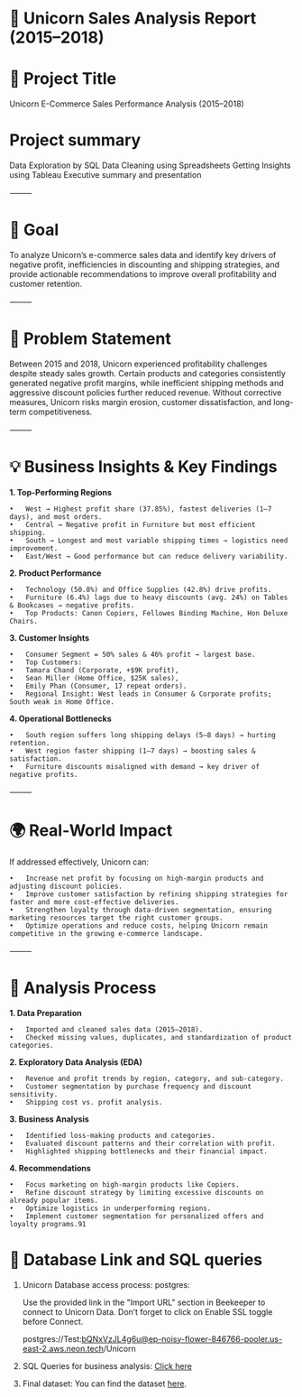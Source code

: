 # 🦄 Unicorn Sales Analysis Report (2015–2018)

# 📌 Project Title

Unicorn E-Commerce Sales Performance Analysis (2015–2018)

# Project summary
Data Exploration by SQL
Data Cleaning using Spreadsheets
Getting Insights using Tableau
Executive summary and presentation

⸻

# 🎯 Goal

To analyze Unicorn’s e-commerce sales data and identify key drivers of negative profit, inefficiencies in discounting and shipping strategies, and provide actionable recommendations to improve overall profitability and customer retention.

⸻

# 🚨 Problem Statement

Between 2015 and 2018, Unicorn experienced profitability challenges despite steady sales growth. Certain products and categories consistently generated negative profit margins, while inefficient shipping methods and aggressive discount policies further reduced revenue. Without corrective measures, Unicorn risks margin erosion, customer dissatisfaction, and long-term competitiveness.

⸻

# 💡 Business Insights & Key Findings

**1. Top-Performing Regions**

	•	West → Highest profit share (37.85%), fastest deliveries (1–7 days), and most orders.
	•	Central → Negative profit in Furniture but most efficient shipping.
	•	South → Longest and most variable shipping times → logistics need improvement.
	•	East/West → Good performance but can reduce delivery variability.

**2. Product Performance**

	•	Technology (50.8%) and Office Supplies (42.8%) drive profits.
	•	Furniture (6.4%) lags due to heavy discounts (avg. 24%) on Tables & Bookcases → negative profits.
	•	Top Products: Canon Copiers, Fellowes Binding Machine, Hon Deluxe Chairs.

**3. Customer Insights**

	•	Consumer Segment = 50% sales & 46% profit → largest base.
	•	Top Customers:
	•	Tamara Chand (Corporate, +$9K profit),
	•	Sean Miller (Home Office, $25K sales),
	•	Emily Phan (Consumer, 17 repeat orders).
	•	Regional Insight: West leads in Consumer & Corporate profits; South weak in Home Office.

**4. Operational Bottlenecks**

	•	South region suffers long shipping delays (5–8 days) → hurting retention.
	•	West region faster shipping (1–7 days) → boosting sales & satisfaction.
	•	Furniture discounts misaligned with demand → key driver of negative profits.

⸻

# 🌍 Real-World Impact

If addressed effectively, Unicorn can:

	•	Increase net profit by focusing on high-margin products and adjusting discount policies.
	•	Improve customer satisfaction by refining shipping strategies for faster and more cost-effective deliveries.
	•	Strengthen loyalty through data-driven segmentation, ensuring marketing resources target the right customer groups.
	•	Optimize operations and reduce costs, helping Unicorn remain competitive in the growing e-commerce landscape.

⸻

# 🔎 Analysis Process


**1.  Data Preparation**

	•	Imported and cleaned sales data (2015–2018).
	•	Checked missing values, duplicates, and standardization of product categories.
 
**2.	Exploratory Data Analysis (EDA)**

	•	Revenue and profit trends by region, category, and sub-category.
	•	Customer segmentation by purchase frequency and discount sensitivity.
	•	Shipping cost vs. profit analysis.
 
**3.	Business Analysis**

	•	Identified loss-making products and categories.
	•	Evaluated discount patterns and their correlation with profit.
	•	Highlighted shipping bottlenecks and their financial impact.
 
**4.	Recommendations**

	•	Focus marketing on high-margin products like Copiers.
	•	Refine discount strategy by limiting excessive discounts on already popular items.
	•	Optimize logistics in underperforming regions.
	•	Implement customer segmentation for personalized offers and loyalty programs.91

# 🔎 Database Link and SQL queries

1. Unicorn Database access process: postgres:
   
	Use the provided link in the "Import URL" section in Beekeeper to connect to Unicorn Data. Don’t forget to click on Enable SSL toggle before Connect.

	postgres://Test:bQNxVzJL4g6u@ep-noisy-flower-846766-pooler.us-east-2.aws.neon.tech/Unicorn

2. SQL Queries for business analysis: [Click here](https://docs.google.com/document/d/1HdGKNBeXT8zJ1HxpT-oSyGSVtKK8hEzWZa1ZjDTXE6c/edit?tab=t.0)
 
3. Final dataset: You can find the dataset [here](dataset/Unicorn_project_sql.csv).
  
